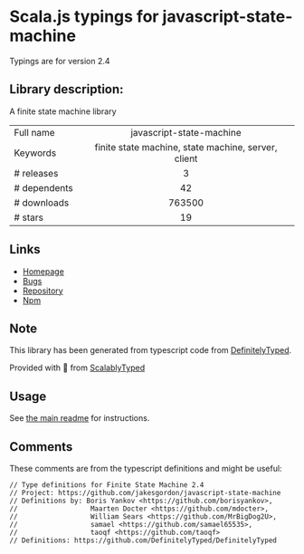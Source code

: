
# Scala.js typings for javascript-state-machine

Typings are for version 2.4

## Library description:
A finite state machine library

|                    |                 |
| ------------------ | :-------------: |
| Full name          | javascript-state-machine |
| Keywords           | finite state machine, state machine, server, client |
| # releases         | 3 |
| # dependents       | 42 |
| # downloads        | 763500 |
| # stars            | 19 |

## Links
- [Homepage](https://github.com/jakesgordon/javascript-state-machine)
- [Bugs](https://github.com/jakesgordon/javascript-state-machine/issues)
- [Repository](https://github.com/jakesgordon/javascript-state-machine)
- [Npm](https://www.npmjs.com/package/javascript-state-machine)
    


## Note
This library has been generated from typescript code from [DefinitelyTyped](https://definitelytyped.org).

Provided with :purple_heart: from [ScalablyTyped](https://github.com/oyvindberg/ScalablyTyped)

## Usage
See [the main readme](../../readme.md) for instructions.

## Comments

These comments are from the typescript definitions and might be useful:
```
// Type definitions for Finite State Machine 2.4
// Project: https://github.com/jakesgordon/javascript-state-machine
// Definitions by: Boris Yankov <https://github.com/borisyankov>,
// 					Maarten Docter <https://github.com/mdocter>,
// 					William Sears <https://github.com/MrBigDog2U>,
// 					samael <https://github.com/samael65535>,
// 					taoqf <https://github.com/taoqf>
// Definitions: https://github.com/DefinitelyTyped/DefinitelyTyped

```

